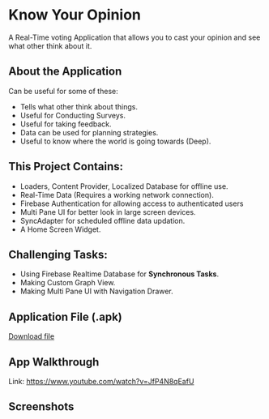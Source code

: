 # Know Your Opinion
A Real-Time voting Application that allows you to cast your opinion and see what other think about it.

## About the Application
Can be useful for some of these:
* Tells what other think about things.
* Useful for Conducting Surveys.
* Useful for taking feedback.
* Data can be used for planning strategies.
* Useful to know where the world is going towards (Deep).

## This Project Contains:
* Loaders, Content Provider, Localized Database for offline use.
* Real-Time Data (Requires a working network connection).
* Firebase Authentication for allowing access to authenticated users
* Multi Pane UI for better look in large screen devices.
* SyncAdapter for scheduled offline data updation.
* A Home Screen Widget.

## Challenging Tasks:
* Using Firebase Realtime Database for <b>Synchronous Tasks</b>.
* Making Custom Graph View.
* Making Multi Pane UI with Navigation Drawer.

## Application File (.apk)

[Download file](https://github.com/Angads25/KYO/tree/master/app/kyo.apk)

## App Walkthrough

Link: https://www.youtube.com/watch?v=JfP4N8qEafU

## Screenshots

